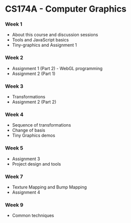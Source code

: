 # CS174A - Computer Graphics

### Week 1
- About this course and discussion sessions
- Tools and JavaScript basics
- Tiny-graphics and Assignment 1


### Week 2
- Assignment 1 (Part 2) - WebGL programming
- Assignment 2 (Part 1)

### Week 3
- Transformations
- Assignment 2 (Part 2)

### Week 4
- Sequence of transformations
- Change of basis
- Tiny Graphics demos

### Week 5
- Assignment 3
- Project design and tools

### Week 7
- Texture Mapping and Bump Mapping
- Assignment 4

### Week 9
- Common techniques